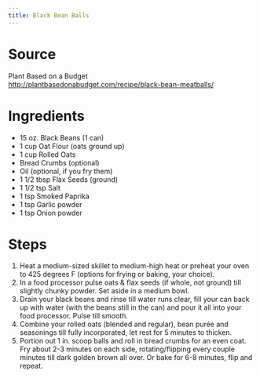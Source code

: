 ```yaml
---
title: Black Bean Balls
---
```


# Source
Plant Based on a Budget
<br>
<http://plantbasedonabudget.com/recipe/black-bean-meatballs/>

# Ingredients
*   15 oz. Black Beans (1 can)
*   1 cup Oat Flour (oats ground up)
*   1 cup Rolled Oats
*   Bread Crumbs (optional)
*   Oil (optional, if you fry them)
*   1 1/2 tbsp Flax Seeds (ground)
*   1 1/2 tsp Salt
*   1 tsp Smoked Paprika
*   1 tsp Garlic powder
*   1 tsp Onion powder

# Steps
1.  Heat a medium-sized skillet to medium-high heat or preheat your oven to 425 degrees F (options for frying or baking, your choice).
2.  In a food processor pulse oats & flax seeds (if whole, not ground) till slightly chunky powder. Set aside in a medium bowl.
3.  Drain your black beans and rinse till water runs clear, fill your can back up with water (with the beans still in the can) and pour it all into your food processor. Pulse till smooth.
4.  Combine your rolled oats (blended and regular), bean purée and seasonings till fully incorporated, let rest for 5 minutes to thicken.
5.  Portion out 1 in. scoop balls and roll in bread crumbs for an even coat. Fry about 2-3 minutes on each side, rotating/flipping every couple minutes till dark golden brown all over. Or bake for 6-8 minutes, flip and repeat.
